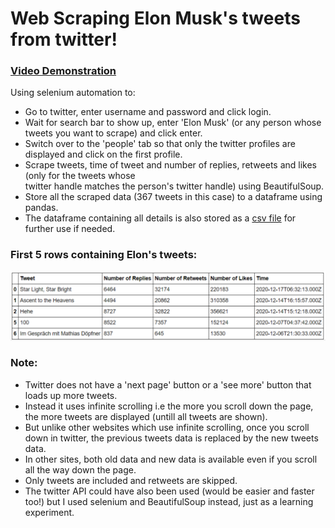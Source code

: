 # Web Scraping Elon Musk's tweets from twitter!

### [Video Demonstration](https://streamable.com/kud8mt)

Using selenium automation to:

- Go to twitter, enter username and password and click login.
- Wait for search bar to show up, enter 'Elon Musk' (or any person whose tweets you want to scrape) and click enter.
- Switch over to the 'people' tab so that only the twitter profiles are displayed and click on the first profile.
- Scrape tweets, time of tweet and number of replies, retweets and likes (only for the tweets whose <br> twitter handle matches the person's twitter handle) using BeautifulSoup.
- Store all the scraped data (367 tweets in this case) to a dataframe using pandas.
- The dataframe containing all details is also stored as a [csv file](https://github.com/Prajwalsrinvas/web-scraping-projects/blob/main/10.%20Twitter%20Scraper/elon%20musk's%20tweets.csv) for further use if needed.

### First 5 rows containing Elon's tweets:
![First 5 rows](https://github.com/Prajwalsrinvas/web-scraping-projects/blob/main/10.%20Twitter%20Scraper/fewrows.png)

### Note:
- Twitter does not have a 'next page' button or a 'see more' button that loads up more tweets.
- Instead it uses infinite scrolling i.e the more you scroll down the page, the more tweets are displayed (untill all tweets are shown).
- But unlike other websites which use infinite scrolling, once you scroll down in twitter, the previous tweets data is replaced by the new tweets data.
- In other sites, both old data and new data is available even if you scroll all the way down the page.
- Only tweets are included and retweets are skipped.
- The twitter API could have also been used (would be easier and faster too!) but I used selenium and BeautifulSoup instead, just as a learning experiment.



